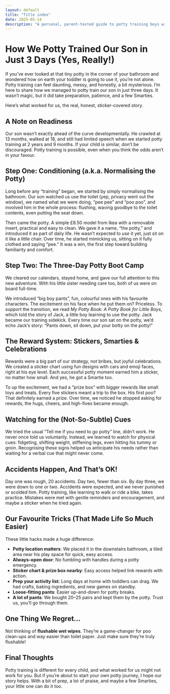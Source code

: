 ```yaml
---
layout: default
title: "Title index"
date: 2025-05-14
description: "A personal, parent-tested guide to potty training boys with practical tips, tools, and tactics that actually worked for me."
---
```


# How We Potty Trained Our Son in Just 3 Days (Yes, Really!)

If you’ve ever looked at that tiny potty in the corner of your bathroom and wondered how on earth your toddler is going to use it, you’re not alone. Potty training can feel daunting, messy, and honestly, a bit mysterious. I’m here to share how we managed to potty train our son in just three days. It wasn’t magic, but it did take preparation, patience, and a few Smarties.

Here’s what worked for us, the real, honest, sticker-covered story.

## A Note on Readiness

Our son wasn’t exactly ahead of the curve developmentally. He crawled at 13 months, walked at 18, and still had limited speech when we started potty training at 2 years and 9 months. If your child is similar, don’t be discouraged. Potty training is possible, even when you think the odds aren’t in your favour.

## Step One: Conditioning (a.k.a. Normalising the Potty)

Long before any “training” began, we started by simply normalising the bathroom. Our son watched us use the toilet (yep, privacy went out the window), we named what we were doing, “pee pee” and “poo poo”, and involved him in the whole process: flushing, waving goodbye to the toilet contents, even putting the seat down.

Then came the potty. A simple £8.50 model from Ikea with a removable insert, practical and easy to clean. We gave it a name, “the potty,” and introduced it as part of daily life. He wasn’t expected to *use* it yet, just sit on it like a little chair. Over time, he started mimicking us, sitting on it fully clothed and saying “pee.” It was a win, the first step toward building familiarity and comfort.

## Step Two: The Three-Day Potty Boot Camp

We cleared our calendars, stayed home, and gave our full attention to this new adventure. With his little sister needing care too, both of us were on board full-time.

We introduced “big boy pants”, fun, colourful ones with his favourite characters. The excitement on his face when he put them on? Priceless. To support the transition, we read *My Potty Book: A Potty Book for Little Boys*, which told the story of Jack, a little boy learning to use the potty. Jack became our training sidekick. Every time our son sat on the potty, we’d echo Jack’s story: “Pants down, sit down, put your botty on the potty!”

## The Reward System: Stickers, Smarties & Celebrations

Rewards were a big part of our strategy, not bribes, but joyful celebrations. We created a sticker chart using fun designs with cars and emoji faces, right at his eye level. Each successful potty moment earned him a sticker, no matter how small. And yes, he got a Smartie too.

To up the excitement, we had a “prize box” with bigger rewards like small toys and treats. Every five stickers meant a trip to the box. His first poo? That definitely earned a prize. Over time, we noticed he stopped asking for rewards, the hugs, cheers, and high-fives became enough.

## Watching for the (Not-So-Subtle) Cues

We tried the usual “Tell me if you need to go potty” line, didn’t work. He never once told us voluntarily. Instead, we learned to watch for physical cues: fidgeting, shifting weight, stiffening legs, even hitting his tummy or groin. Recognising these signs helped us anticipate his needs rather than waiting for a verbal cue that might never come.

## Accidents Happen, And That’s OK!

Day one was rough, 20 accidents. Day two, fewer than six. By day three, we were down to one or two. Accidents were expected, and we never punished or scolded him. Potty training, like learning to walk or ride a bike, takes practice. Mistakes were met with gentle reminders and encouragement, and maybe a sticker when he tried again.

## Our Favourite Tricks (That Made Life So Much Easier)

These little hacks made a huge difference:

- **Potty location matters**: We placed it in the downstairs bathroom, a tiled area near his play space for quick, easy access.
- **Always-open door**: No fumbling with handles during a potty emergency.
- **Sticker chart & prize box nearby**: Easy access helped link rewards with action.
- **Prep your activity list**: Long days at home with toddlers can drag. We had crafts, baking ingredients, and new games on standby.
- **Loose-fitting pants**: Easier up-and-down for potty breaks.
- **A lot of pants**: We bought 20–25 pairs and kept them by the potty. Trust us, you’ll go through them.


## One Thing We Regret…

Not thinking of **flushable wet wipes**. They’re a game-changer for poo clean-ups and way easier than toilet paper. Just make sure they’re truly flushable!

## Final Thoughts

Potty training is different for every child, and what worked for us might not work for you. But if you’re about to start your own potty journey, I hope our story helps. With a bit of prep, a lot of praise, and maybe a few Smarties, your little one can do it too.
